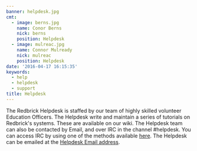 ```yaml
---
banner: helpdesk.jpg
cmt:
  - image: berns.jpg
    name: Conor Berns
    nick: berns
    position: Helpdesk
  - image: mulreac.jpg
    name: Connor Mulready
    nick: mulreac
    position: Helpdesk
date: '2016-04-17 16:15:35'
keywords:
  - help
  - helpdesk
  - support
title: Helpdesk
---
```


The Redbrick Helpdesk is staffed by our team of highly skilled volunteer
Education Officers. The Helpdesk write and maintain a series of tutorials on
Redbrick's systems. These are available on our wiki. The Helpdesk team can also
be contacted by Email, and over IRC in the channel #helpdesk. You can access IRC
by using one of the methods available [here](/help/tutorials/IntroToRedbrick/).
The Helpdesk can be emailed at the
[Helpdesk Email address](mailto:helpdesk@redbrick.dcu.ie).
